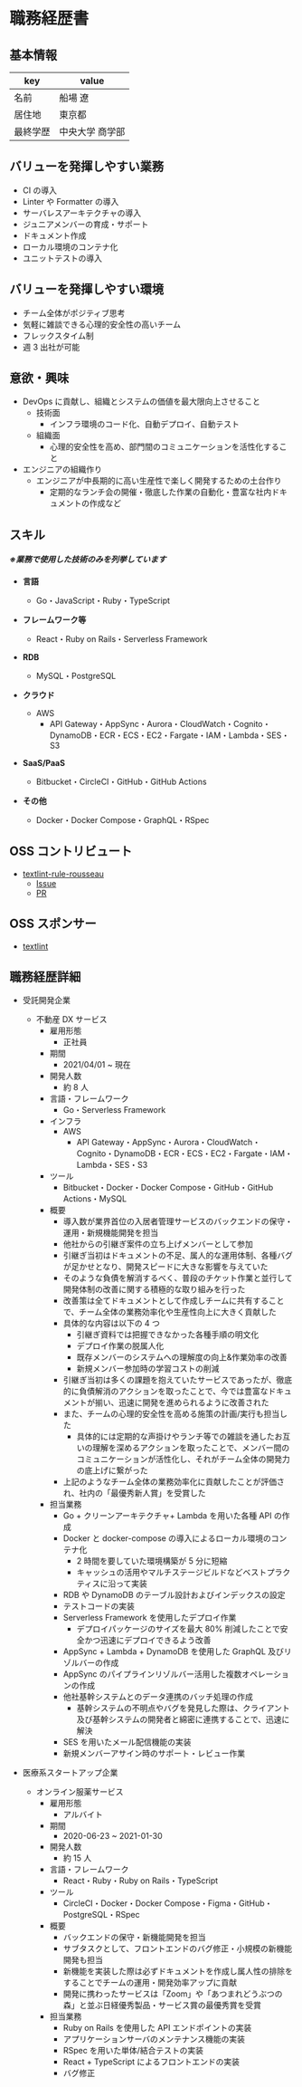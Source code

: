 # 職務経歴書

## 基本情報

|key|value|
|----|----|
|名前|船場 遼|
|居住地|東京都|
|最終学歴|中央大学 商学部|

## バリューを発揮しやすい業務

- CI の導入
- Linter や Formatter の導入
- サーバレスアーキテクチャの導入
- ジュニアメンバーの育成・サポート
- ドキュメント作成
- ローカル環境のコンテナ化
- ユニットテストの導入

## バリューを発揮しやすい環境

- チーム全体がポジティブ思考
- 気軽に雑談できる心理的安全性の高いチーム
- フレックスタイム制
- 週 3 出社が可能

## 意欲・興味

- DevOps に貢献し、組織とシステムの価値を最大限向上させること
  - 技術面
    - インフラ環境のコード化、自動デプロイ、自動テスト
  - 組織面
    - 心理的安全性を高め、部門間のコミュニケーションを活性化すること
- エンジニアの組織作り
  - エンジニアが中長期的に高い生産性で楽しく開発するための土台作り
    - 定期的なランチ会の開催・徹底した作業の自動化・豊富な社内ドキュメントの作成など

## スキル

#### _※業務で使用した技術のみを列挙しています_

- **言語**
  - Go・JavaScript・Ruby・TypeScript

- **フレームワーク等**
  - React・Ruby on Rails・Serverless Framework

- **RDB**
  - MySQL・PostgreSQL

- **クラウド**
  - AWS
    - API Gateway・AppSync・Aurora・CloudWatch・Cognito・DynamoDB・ECR・ECS・EC2・Fargate・IAM・Lambda・SES・S3

- **SaaS/PaaS**
  - Bitbucket・CircleCI・GitHub・GitHub Actions

- **その他**
  - Docker・Docker Compose・GraphQL・RSpec

## OSS コントリビュート

- [textlint-rule-rousseau](https://github.com/textlint-rule/textlint-rule-rousseau)
  - [Issue](https://github.com/textlint-rule/textlint-rule-rousseau/issues/8)
  - [PR](https://github.com/textlint-rule/textlint-rule-rousseau/pull/10)

## OSS スポンサー

- [textlint](https://github.com/textlint/textlint)

## 職務経歴詳細

- 受託開発企業
  - 不動産 DX サービス
    - 雇用形態
      - 正社員
    - 期間
      - 2021/04/01 ~ 現在
    - 開発人数
      - 約 8 人
    - 言語・フレームワーク
      - Go・Serverless Framework
    - インフラ
      - AWS
        - API Gateway・AppSync・Aurora・CloudWatch・Cognito・DynamoDB・ECR・ECS・EC2・Fargate・IAM・Lambda・SES・S3
    - ツール
      - Bitbucket・Docker・Docker Compose・GitHub・GitHub Actions・MySQL
    - 概要
      - 導入数が業界首位の入居者管理サービスのバックエンドの保守・運用・新規機能開発を担当
      - 他社からの引継ぎ案件の立ち上げメンバーとして参加
      - 引継ぎ当初はドキュメントの不足、属人的な運用体制、各種バグが足かせとなり、開発スピードに大きな影響を与えていた
      - そのような負債を解消するべく、普段のチケット作業と並行して開発体制の改善に関する積極的な取り組みを行った
      - 改善策は全てドキュメントとして作成しチームに共有することで、チーム全体の業務効率化や生産性向上に大きく貢献した
      - 具体的な内容は以下の 4 つ
        - 引継ぎ資料では把握できなかった各種手順の明文化
        - デプロイ作業の脱属人化
        - 既存メンバーのシステムへの理解度の向上&作業効率の改善
        - 新規メンバー参加時の学習コストの削減
      - 引継ぎ当初は多くの課題を抱えていたサービスであったが、徹底的に負債解消のアクションを取ったことで、今では豊富なドキュメントが揃い、迅速に開発を進められるように改善された
      - また、チームの心理的安全性を高める施策の計画/実行も担当した
        - 具体的には定期的な声掛けやランチ等での雑談を通したお互いの理解を深めるアクションを取ったことで、メンバー間のコミュニケーションが活性化し、それがチーム全体の開発力の底上げに繋がった
      - 上記のようなチーム全体の業務効率化に貢献したことが評価され、社内の「最優秀新人賞」を受賞した
    - 担当業務
      - Go + クリーンアーキテクチャ+ Lambda を用いた各種 API の作成
      - Docker と docker-compose の導入によるローカル環境のコンテナ化
        - 2 時間を要していた環境構築が 5 分に短縮
        - キャッシュの活用やマルチステージビルドなどベストプラクティスに沿って実装
      - RDB や DynamoDB のテーブル設計およびインデックスの設定
      - テストコードの実装
      - Serverless Framework を使用したデプロイ作業
        - デプロイパッケージのサイズを最大 80% 削減したことで安全かつ迅速にデプロイできるよう改善
      - AppSync + Lambda + DynamoDB を使用した GraphQL 及びリゾルバーの作成
      - AppSync のパイプラインリゾルバー活用した複数オペレーションの作成
      - 他社基幹システムとのデータ連携のバッチ処理の作成
        - 基幹システムの不明点やバグを発見した際は、クライアント及び基幹システムの開発者と綿密に連携することで、迅速に解決
      - SES を用いたメール配信機能の実装
      - 新規メンバーアサイン時のサポート・レビュー作業

- 医療系スタートアップ企業
  - オンライン服薬サービス
    - 雇用形態
      - アルバイト
    - 期間
      - 2020-06-23 ~ 2021-01-30
    - 開発人数
      - 約 15 人
    - 言語・フレームワーク
      - React・Ruby・Ruby on Rails・TypeScript
    - ツール
      - CircleCI・Docker・Docker Compose・Figma・GitHub・PostgreSQL・RSpec
    - 概要
      - バックエンドの保守・新機能開発を担当
      - サブタスクとして、フロントエンドのバグ修正・小規模の新機能開発も担当
      - 新機能を実装した際は必ずドキュメントを作成し属人性の排除をすることでチームの運用・開発効率アップに貢献
      - 開発に携わったサービスは「Zoom」や「あつまれどうぶつの森」と並ぶ日経優秀製品・サービス賞の最優秀賞を受賞
    - 担当業務
      - Ruby on Rails を使用した API エンドポイントの実装
      - アプリケーションサーバのメンテナンス機能の実装
      - RSpec を用いた単体/結合テストの実装
      - React + TypeScript によるフロントエンドの実装
      - バグ修正
